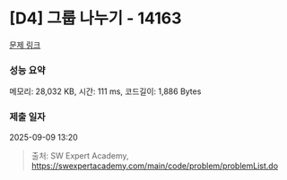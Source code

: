 # [D4] 그룹 나누기 - 14163 

[문제 링크](https://swexpertacademy.com/main/code/problem/problemDetail.do?contestProbId=AX--pdmaF9YDFARi) 

### 성능 요약

메모리: 28,032 KB, 시간: 111 ms, 코드길이: 1,886 Bytes

### 제출 일자

2025-09-09 13:20



> 출처: SW Expert Academy, https://swexpertacademy.com/main/code/problem/problemList.do